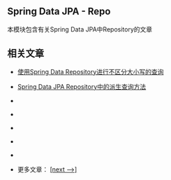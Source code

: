 ## Spring Data JPA - Repo

本模块包含有关Spring Data JPA中Repository的文章

## 相关文章

- [使用Spring Data Repository进行不区分大小写的查询](docs/使用SpringData-Repository进行不区分大小写的查询.md)
- [Spring Data JPA Repository中的派生查询方法](docs/SpringDataJPA-Repository中的派生查询方法.md)
- []()
- []()
- []()
- []()
- []()

- 更多文章： [[next -->]](../spring-data-jpa-repo-2/README.md)